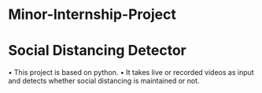 # Minor-Internship-Project
# Social Distancing Detector
  • This project is based on python.
  • It takes live or recorded videos as input and detects whether social distancing is maintained or not.
